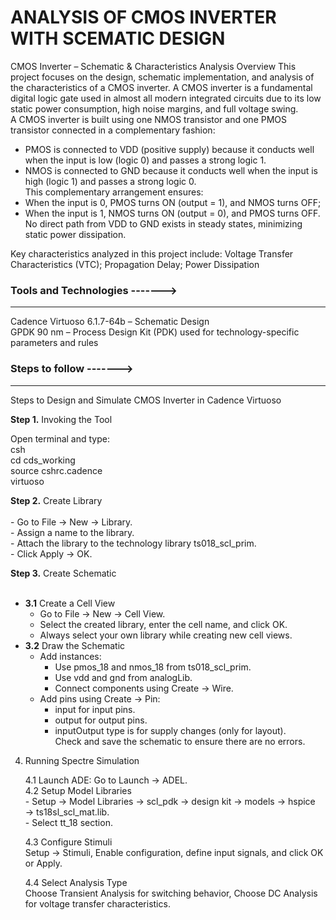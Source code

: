 # ANALYSIS OF CMOS INVERTER WITH SCEMATIC DESIGN

CMOS Inverter – Schematic & Characteristics Analysis
Overview
This project focuses on the design, schematic implementation, and analysis of the characteristics of a CMOS inverter. A CMOS inverter is a fundamental digital logic gate used in almost all modern integrated circuits due to its low static power consumption, high noise margins, and full voltage swing.<br>
A CMOS inverter is built using one NMOS transistor and one PMOS transistor connected in a complementary fashion:
- PMOS is connected to VDD (positive supply) because it conducts well when the input is low (logic 0) and passes a strong logic 1.<br>
- NMOS is connected to GND because it conducts well when the input is high (logic 1) and passes a strong logic 0.<br>
This complementary arrangement ensures:
- When the input is 0, PMOS turns ON (output = 1), and NMOS turns OFF;<br>
- When the input is 1, NMOS turns ON (output = 0), and PMOS turns OFF.<br>
No direct path from VDD to GND exists in steady states, minimizing static power dissipation.

Key characteristics analyzed in this project include:
Voltage Transfer Characteristics (VTC);
Propagation Delay;
Power Dissipation

### Tools and Technologies ------->
---
Cadence Virtuoso 6.1.7-64b – Schematic Design <br>
GPDK 90 nm – Process Design Kit (PDK) used for technology-specific parameters and rules

### Steps to follow ------->
---
Steps to Design and Simulate CMOS Inverter in Cadence Virtuoso<br>

**Step 1.** Invoking the Tool<br>

Open terminal and type:<br>
csh<br>
cd cds_working<br>
source cshrc.cadence<br>
virtuoso<br>

**Step 2.** Create Library<br>
<br>
      - Go to File → New → Library.<br>
    - Assign a name to the library.<br>
    - Attach the library to the technology library ts018_scl_prim.<br>
    - Click Apply → OK.<br>

**Step 3.** Create Schematic<br>
<br>
- **3.1** Create a Cell View<br>
    - Go to File → New → Cell View.<br>
    - Select the created library, enter the cell name, and click OK.<br>
    - Always select your own library while creating new cell views.<br>
- **3.2** Draw the Schematic<br>
    - Add instances:<br>
        - Use pmos_18 and nmos_18 from ts018_scl_prim.<br>
        - Use vdd and gnd from analogLib.<br>
        - Connect components using Create → Wire.<br>
    - Add pins using Create → Pin:<br>
        - input for input pins.<br>
        - output for output pins.<br>
        - inputOutput type is for supply changes (only for layout).<br>
Check and save the schematic to ensure there are no errors.<br>

4. Running Spectre Simulation<br>

    4.1 Launch ADE: Go to Launch → ADEL.<br>
    4.2 Setup Model Libraries<br>
           -  Setup → Model Libraries → scl_pdk → design kit → models → hspice → ts18sl_scl_mat.lib.<br>
           -  Select tt_18 section.<br>

    4.3 Configure Stimuli<br>
    Setup → Stimuli, Enable configuration, define input signals, and click OK or Apply.<br>

    4.4 Select Analysis Type<br>
Choose Transient Analysis for switching behavior, Choose DC Analysis for voltage transfer characteristics.


